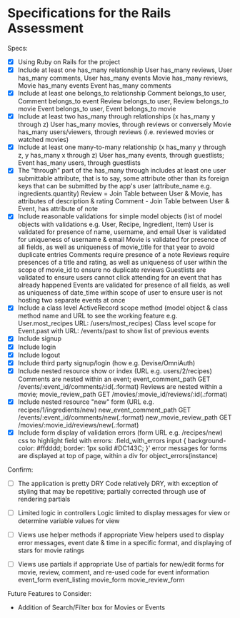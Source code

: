 # Specifications for the Rails Assessment

Specs:
- [x] Using Ruby on Rails for the project
- [x] Include at least one has_many relationship
      User has_many reviews, User has_many comments, User has_many events
      Movie has_many reviews, Movie has_many events
      Event has_many comments
- [x] Include at least one belongs_to relationship
      Comment belongs_to user, Comment belongs_to event
      Review belongs_to user, Review belongs_to movie
      Event belongs_to user, Event belongs_to movie  
- [x] Include at least two has_many through relationships (x has_many y through z)
      User has_many movies, through reviews
      or conversely
      Movie has_many users/viewers, through reviews
      (i.e. reviewed movies or watched movies)
- [x] Include at least one many-to-many relationship (x has_many y through z, y has_many x through z)
      User has_many events, through guestlists; Event has_many users, through guestlists
- [x] The "through" part of the has_many through includes at least one user submittable attribute, that is to say, some attribute other than its foreign keys that can be submitted by the app's user (attribute_name e.g. ingredients.quantity)
      Review = Join Table between User & Movie, has attributes of description & rating
      Comment - Join Table between User & Event, has attribute of note
- [x] Include reasonable validations for simple model objects (list of model objects with validations e.g. User, Recipe, Ingredient, Item)
      User is validated for presence of name, username, and email
      User is validated for uniqueness of username & email
      Movie is validated for presence of all fields, as well as uniqueness of movie_title for that year to avoid duplicate entries
      Comments require presence of a note
      Reviews require presences of a title and rating, as well as uniqueness of user within the scope of movie_id to ensure no duplicate reviews
      Guestlists are validated to ensure users cannot click attending for an event that has already happened
      Events are validated for presence of all fields, as well as uniqueness of date_time within scope of user to ensure user is not hosting two separate events at once
- [x] Include a class level ActiveRecord scope method (model object & class method name and URL to see the working feature e.g. User.most_recipes URL: /users/most_recipes)
      Class level scope for Event.past with URL: /events/past to show list of previous events
- [x] Include signup
- [x] Include login
- [x] Include logout
- [x] Include third party signup/login (how e.g. Devise/OmniAuth)
- [x] Include nested resource show or index (URL e.g. users/2/recipes)
      Comments are nested within an event; event_comment_path	GET	/events/:event_id/comments/:id(.:format)
      Reviews are nested within a movie; movie_review_path	GET	/movies/:movie_id/reviews/:id(.:format)
- [x] Include nested resource "new" form (URL e.g. recipes/1/ingredients/new)
      new_event_comment_path	GET	/events/:event_id/comments/new(.:format)
      new_movie_review_path	GET	/movies/:movie_id/reviews/new(.:format)
- [x] Include form display of validation errors (form URL e.g. /recipes/new)
      css to highlight field with errors:
        .field_with_errors input {
          background-color: #ffdddd;
          border: 1px solid #DC143C;
        }'
      error messages for forms are displayed at top of page, within a div for object_errors(instance)

Confirm:
- [ ] The application is pretty DRY
      Code relatively DRY, with exception of styling that may be repetitive; partially corrected through use of rendering partials
- [ ] Limited logic in controllers
      Logic limited to display messages for view or determine variable values for view
- [ ] Views use helper methods if appropriate
      View helpers used to display error messages, event date & time in a specific format, and displaying of stars for movie ratings
- [ ] Views use partials if appropriate
      Use of partials for new/edit forms for movie, review, comment, and re-used code for event information
        event_form
        event_listing
        movie_form
        movie_review_form



Future Features to Consider:
- Addition of Search/Filter box for Movies or Events
